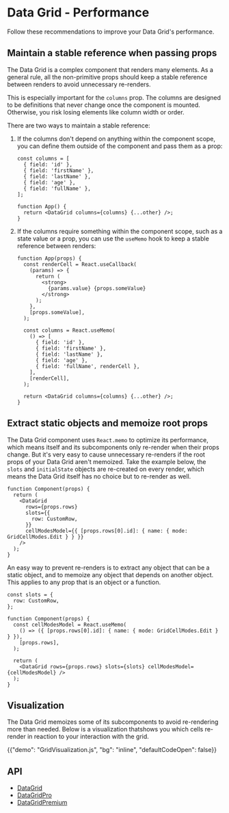 # Data Grid - Performance

<p class="description">Follow these recommendations to improve your Data Grid's performance.</p>

## Maintain a stable reference when passing props

The Data Grid is a complex component that renders many elements. 
As a general rule, all the non-primitive props should keep a stable reference between renders to avoid unnecessary re-renders.

This is especially important for the `columns` prop. 
The columns are designed to be definitions that never change once the component is mounted. 
Otherwise, you risk losing elements like column width or order.

There are two ways to maintain a stable reference:

1. If the columns don't depend on anything within the component scope, you can define them outside of the component and pass them as a prop:

   ```tsx
   const columns = [
     { field: 'id' },
     { field: 'firstName' },
     { field: 'lastName' },
     { field: 'age' },
     { field: 'fullName' },
   ];

   function App() {
     return <DataGrid columns={columns} {...other} />;
   }
   ```

2. If the columns require something within the component scope, such as a state value or a prop, you can use the `useMemo` hook to keep a stable reference between renders:

   ```tsx
   function App(props) {
     const renderCell = React.useCallback(
       (params) => {
         return (
           <strong>
             {params.value} {props.someValue}
           </strong>
         );
       },
       [props.someValue],
     );

     const columns = React.useMemo(
       () => [
         { field: 'id' },
         { field: 'firstName' },
         { field: 'lastName' },
         { field: 'age' },
         { field: 'fullName', renderCell },
       ],
       [renderCell],
     );

     return <DataGrid columns={columns} {...other} />;
   }
   ```

## Extract static objects and memoize root props

The Data Grid component uses `React.memo` to optimize its performance, which means itself and its subcomponents only re-render when their props change. 
But it's very easy to cause unnecessary re-renders if the root props of your Data Grid aren't memoized. 
Take the example below, the `slots` and `initialState` objects are re-created on every render, which means the Data Grid itself has no choice but to re-render as well.

```tsx
function Component(props) {
  return (
    <DataGrid
      rows={props.rows}
      slots={{
        row: CustomRow,
      }}
      cellModesModel={{ [props.rows[0].id]: { name: { mode: GridCellModes.Edit } } }}
    />
  );
}
```

An easy way to prevent re-renders is to extract any object that can be a static object, and to memoize any object that depends on another object. 
This applies to any prop that is an object or a function.

```tsx
const slots = {
  row: CustomRow,
};

function Component(props) {
  const cellModesModel = React.useMemo(
    () => ({ [props.rows[0].id]: { name: { mode: GridCellModes.Edit } } }),
    [props.rows],
  );

  return (
    <DataGrid rows={props.rows} slots={slots} cellModesModel={cellModesModel} />
  );
}
```

## Visualization

The Data Grid memoizes some of its subcomponents to avoid re-rendering more than needed. 
Below is a visualization thatshows you which cells re-render in reaction to your interaction with the grid.

{{"demo": "GridVisualization.js", "bg": "inline", "defaultCodeOpen": false}}

## API

- [DataGrid](/x/api/data-grid/data-grid/)
- [DataGridPro](/x/api/data-grid/data-grid-pro/)
- [DataGridPremium](/x/api/data-grid/data-grid-premium/)
